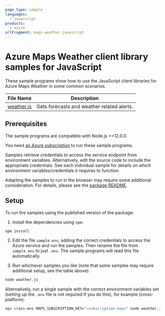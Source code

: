 ```yaml
---
page_type: sample
languages:
  - javascript
products:
  - azure
urlFragment: maps-weather-javascript
---
```


# Azure Maps Weather client library samples for JavaScript

These sample programs show how to use the JavaScript client libraries for Azure Maps Weather in some common scenarios.

| **File Name**         | **Description**                            |
| --------------------- | ------------------------------------------ |
| [weather.js][weather] | Gets forecasts and weather related alerts. |

## Prerequisites

The sample programs are compatible with Node.js >=12.0.0.

You need [an Azure subscription][freesub] to run these sample programs.

Samples retrieve credentials to access the service endpoint from environment variables. Alternatively, edit the source code to include the appropriate credentials. See each individual sample for details on which environment variables/credentials it requires to function.

Adapting the samples to run in the browser may require some additional consideration. For details, please see the [package README][package].

## Setup

To run the samples using the published version of the package:

1. Install the dependencies using `npm`:

```bash
npm install
```

2. Edit the file `sample.env`, adding the correct credentials to access the Azure service and run the samples. Then rename the file from `sample.env` to just `.env`. The sample programs will read this file automatically.

3. Run whichever samples you like (note that some samples may require additional setup, see the table above):

```bash
node weather.js
```

Alternatively, run a single sample with the correct environment variables set (setting up the `.env` file is not required if you do this), for example (cross-platform):

```bash
npx cross-env MAPS_SUBSCRIPTION_KEY="<subscription-key>" node weather.js
```

[weather]: https://github.com/Azure/azure-sdk-for-js/blob/master/sdk/maps/maps-weather/samples/v1/javascript/src/weather.js
[freesub]: https://azure.microsoft.com/free/
[package]: https://github.com/Azure/azure-sdk-for-js/tree/master/sdk/maps/maps-weather/README.md
